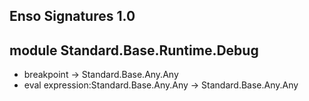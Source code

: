 ## Enso Signatures 1.0
## module Standard.Base.Runtime.Debug
- breakpoint -> Standard.Base.Any.Any
- eval expression:Standard.Base.Any.Any -> Standard.Base.Any.Any
